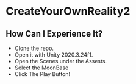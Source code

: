 # CreateYourOwnReality2
## How Can I Experience It?

- Clone the repo.
- Open it with Unity 2020.3.24f1.
- Open the Scenes under the Assests.
- Select the MoonBase
- Click The Play Button!
